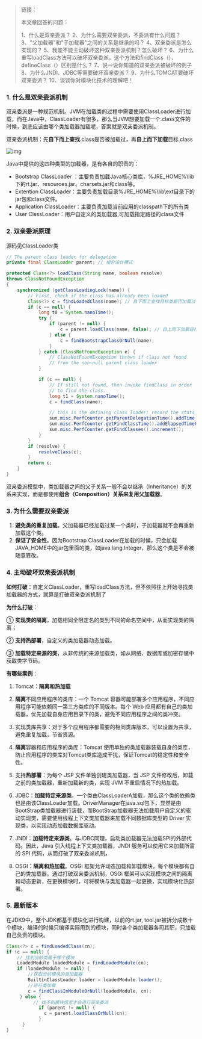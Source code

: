 >  链接：
>
> 本文章回答的问题：
>
> 1、什么是双亲委派？ 2、为什么需要双亲委派，不委派有什么问题？ 3、"父加载器"和"子加载器"之间的关系是继承的吗？ 4、双亲委派是怎么实现的？ 5、我能不能主动破坏这种双亲委派机制？怎么破坏？ 6、为什么重写loadClass方法可以破坏双亲委派，这个方法和findClass（）、defineClass（）区别是什么？ 7、说一说你知道的双亲委派被破坏的例子 8、为什么JNDI、JDBC等需要破坏双亲委派？ 9、为什么TOMCAT要破坏双亲委派？ 10、谈谈你对模块化技术的理解吧！

### 1. 什么是双亲委派机制

双亲委派是一种规范机制。JVM在加载类的过程中需要使用ClassLoader进行加载，而在Java中，ClassLoader有很多，那么当JVM想要加载一个.class文件的时候，到底应该由哪个类加载器加载呢，答案就是双亲委派机制。

双亲委派机制：先**自下而上查找**.class是否被加载过，再**自上而下加载**目标.class

![img](https://cdn.nlark.com/yuque/0/2025/png/259613/1743497553694-fa4f86e6-e928-4a23-b131-2ed65d27aa3a.png)

Java中提供的这四种类型的加载器，是有各自的职责的：

- Bootstrap ClassLoader ：主要负责加载Java核心类库，%JRE_HOME%\lib下的rt.jar、resources.jar、charsets.jar和class等。
- Extention ClassLoader：主要负责加载目录%JRE_HOME%\lib\ext目录下的jar包和class文件。
- Application ClassLoader：主要负责加载当前应用的classpath下的所有类
- User ClassLoader：用户自定义的类加载器,可加载指定路径的class文件

### 2. 双亲委派原理

源码见ClassLoader类

```java
// The parent class loader for delegation
private final ClassLoader parent; // 组合设计模式

protected Class<?> loadClass(String name, boolean resolve)
throws ClassNotFoundException
{
    synchronized (getClassLoadingLock(name)) {
        // First, check if the class has already been loaded
        Class<?> c = findLoadedClass(name); // 自下而上查找目标类是否加载过
        if (c == null) {
            long t0 = System.nanoTime();
            try {
                if (parent != null) {
                    c = parent.loadClass(name, false); // 自上而下加载目标类
                } else {
                    c = findBootstrapClassOrNull(name);
                }
            } catch (ClassNotFoundException e) {
                // ClassNotFoundException thrown if class not found
                // from the non-null parent class loader
            }

            if (c == null) {
                // If still not found, then invoke findClass in order
                // to find the class.
                long t1 = System.nanoTime();
                c = findClass(name);

                // this is the defining class loader; record the stats
                sun.misc.PerfCounter.getParentDelegationTime().addTime(t1 - t0);
                sun.misc.PerfCounter.getFindClassTime().addElapsedTimeFrom(t1);
                sun.misc.PerfCounter.getFindClasses().increment();
            }
        }
        if (resolve) {
            resolveClass(c);
        }
        return c;
    }
}
```

双亲委派模型中，类加载器之间的父子关系一般不会以继承（Inheritance）的关系来实现，而是都使用**组合（Composition）关系来复用父加载器**。

### 3. 为什么需要双亲委派

1. **避免类的重复加载**。父加载器已经加载过某一个类时，子加载器就不会再重新加载这个类。
2. **保证了安全性**。因为Bootstrap ClassLoader在加载的时候，只会加载JAVA_HOME中的jar包里面的类，如java.lang.Integer，那么这个类是不会被随意篡改。

### 4. 主动破坏双亲委派机制

**如何打破**：自定义ClassLoader，重写loadClass方法，但不依照往上开始寻找类加载器的方式，就算是打破双亲委派机制了

**为什么打破**：

① **实现类的隔离**，加载相同全限定名的类到不同的命名空间中，从而实现类的隔离；

② **支持热部署**，自定义的类加载器动态加载。

③ **加载特定来源的类**，从非传统的来源加载类，如从网络、数据库或加密存储中获取类字节码。

**有哪些案例**：

1. Tomcat：**隔离和热加载**

1. **隔离**不同应用程序的类库：一个 Tomcat 容器可能部署多个应用程序，不同应用程序可能依赖同一第三方类库的不同版本。每个 Web 应用都有自己的类加载器，优先加载自身应用目录下的类，避免不同应用程序之间的类冲突。
2. 实现类库共享：对于多个应用程序都需要的相同类库版本，可以设置为共享，避免重复加载，节省资源。
3. **隔离**容器和应用程序的类库：Tomcat 使用单独的类加载器装载自身的类库，防止应用程序的类库对Tomcat类库造成干扰，保证Tomcat的稳定性和安全性。
4. 支持**热部署**：为每个 JSP 文件单独创建类加载器，当 JSP 文件修改后，卸载之前的类加载器，重新加载新的类，实现 JVM 不重启情况下的热加载。

1. JDBC：**加载特定来源类**。一个类由ClassLoaderA加载，那么这个类的依赖类也是由该ClassLoader加载。DriverManager在java.sql包下，显然是由BootStrap类加载器进行装载，而BootStrap加载器无法加载用户自定义的驱动实现类，需要使用线程上下文类加载器来加载不同数据库类型的 Driver 实现类，以实现动态加载数据库驱动。
2. JNDI：**加载特定来源类**。与JDBC同理，启动类加载器无法加载SPI的外部代码。因此，Java 引入线程上下文类加载器，JNDI 服务可以使用它来加载所需的 SPI 代码，从而打破了双亲委派机制。
3. OSGI：**隔离和热加载**。OSGi 框架允许动态加载和卸载模块，每个模块都有自己的类加载器。通过打破双亲委派机制，OSGi 框架可以实现模块之间的隔离和动态更新，在更换模块时，可将模块与类加载器一起更换，实现模块化热部署。

### 5. 最新版本

在JDK9中，整个JDK都基于模块化进行构建，以前的rt.jar, tool.jar被拆分成数十个模块，编译的时候只编译实际用到的模块，同时各个类加载器各司其职，只加载自己负责的模块。

```java
Class<?> c = findLoadedClass(cn);
if (c == null) {
    // 找到当前类属于哪个模块
    LoadedModule loadedModule = findLoadedModule(cn);
    if (loadedModule != null) {
        //获取当前模块的类加载器
        BuiltinClassLoader loader = loadedModule.loader();
        //进行类加载
        c = findClassInModuleOrNull(loadedModule, cn);
     } else {
          // 找不到模块信息才会进行双亲委派
            if (parent != null) {
              c = parent.loadClassOrNull(cn);
            }
      }
}
```